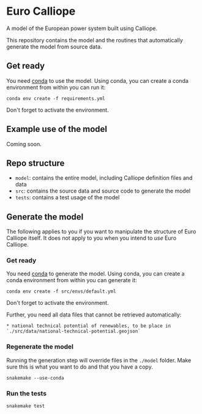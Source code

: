 # Euro Calliope

A model of the European power system built using Calliope.

This repository contains the model and the routines that automatically generate the model from source data.

## Get ready

You need [conda](https://conda.io/docs/index.html) to use the model. Using conda, you can create a conda environment from within you can run it:

    conda env create -f requirements.yml

Don't forget to activate the environment.

## Example use of the model

Coming soon.

## Repo structure

* `model`: contains the entire model, including Calliope definition files and data
* `src`: contains the source data and source code to generate the model
* `tests`: contains a test usage of the model

## Generate the model

The following applies to you if you want to manipulate the structure of Euro Calliope itself. It does not apply to you when you intend to _use_ Euro Calliope.

### Get ready

You need [conda](https://conda.io/docs/index.html) to generate the model. Using conda, you can create a conda environment from within you can generate it:

    conda env create -f src/envs/default.yml

Don't forget to activate the environment.

Further, you need all data files that cannot be retrieved automatically:

    * national technical potential of renewables, to be place in `./src/data/national-technical-potential.geojson`

### Regenerate the model

Running the generation step will override files in the `./model` folder. Make sure this is what you want to do and that you have a copy.

    snakemake --use-conda

### Run the tests

    snakemake test
